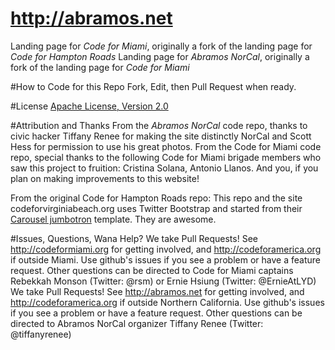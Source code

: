 http://abramos.net
===================

Landing page for *Code for Miami*, originally a fork of the landing page for *Code for Hampton Roads*
Landing page for *Abramos <We Open/> NorCal*, originally a fork of the landing page for *Code for Miami*

#How to Code for this Repo
Fork, Edit, then Pull Request when ready.

#License
[Apache License, Version 2.0](http://www.apache.org/licenses/LICENSE-2.0)

#Attribution and Thanks
From the *Abramos <We Open/> NorCal* code repo, thanks to civic hacker Tiffany Renee for making the site distinctly NorCal and Scott Hess for permission to use his great photos.
From the Code for Miami code repo, special thanks to the following Code for Miami brigade members who saw this project to fruition: Cristina Solana, Antonio Llanos. And you, if you plan on making improvements to this website!

From the original Code for Hampton Roads repo: This repo and the site codeforvirginiabeach.org uses Twitter Bootstrap and started from their [Carousel jumbotron](http://twitter.github.com/bootstrap/examples/carousel.html) template. They are awesome.

#Issues, Questions, Wana Help?
We take Pull Requests! See http://codeformiami.org for getting involved, and http://codeforamerica.org if outside Miami. Use github's issues if you see a problem or have a feature request. Other questions can be directed to Code for Miami captains Rebekkah Monson (Twitter: @rsm) or Ernie Hsiung (Twitter: @ErnieAtLYD)
We take Pull Requests! See http://abramos.net for getting involved, and http://codeforamerica.org if outside Northern California. Use github's issues if you see a problem or have a feature request. Other questions can be directed to Abramos <We Open/> NorCal organizer Tiffany Renee (Twitter: @tiffanyrenee)